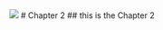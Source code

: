 <img src="https://readthedocs.org/projects/samuroi/badge/?version=latest"> 
# Chapter 2
## this is the Chapter 2




